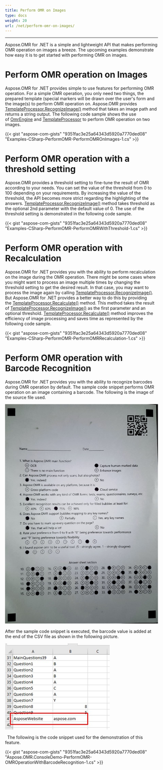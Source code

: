 ```yaml
---
title: Perform OMR on Images
type: docs
weight: 20
url: /net/perform-omr-on-images/
---
```




-----
Aspose.OMR for .NET is a simple and lightweight API that makes performing OMR operation on images a breeze. The upcoming examples demonstrate how easy it is to get started with performing OMR on images.
# **Perform OMR operation on Images**
Aspose.OMR for .NET provides simple to use features for performing OMR operation. For a simple OMR operation, you only need two things, the prepared template (special markers will be drawn over the user's form and the image(s) to perform OMR operation on. Aspose.OMR provides [TemplateProcessor.RecognizeImage()](https://apireference.aspose.com/net/omr/aspose.omr.api/templateprocessor/methods/recognizeimage) method that takes an image path and returns a string output. The following code sample shows the use of [OmrEngine](https://apireference.aspose.com/net/omr/aspose.omr.api/omrenginehttps://apireference.aspose.com/net/omr/aspose.omr.api/omrengine) and [TemplateProcessor](https://apireference.aspose.com/net/omr/aspose.omr.api/templateprocessor) to perform OMR operation on two images.



{{< gist "aspose-com-gists" "9351fac3e25a64343d5920a7770ded08" "Examples-CSharp-PerformOMR-PerformOMROnImages-1.cs" >}}
# **Perform OMR operation with a threshold setting**
Aspose.OMR provides a threshold setting to fine-tune the result of OMR according to your needs. You can set the value of the threshold from 0 to 100 depending on your requirements. By increasing the value of the threshold, the API becomes more strict regarding the highlighting of the answers. [TemplateProcessor.RecognizeImage()](https://apireference.aspose.com/net/omr/aspose.omr.api/templateprocessor/methods/recognizeimage) method takes threshold as the optional 2nd parameter with the default value of 0. The use of the threshold setting is demonstrated in the following code sample.



{{< gist "aspose-com-gists" "9351fac3e25a64343d5920a7770ded08" "Examples-CSharp-PerformOMR-PerformOMRWithThreshold-1.cs" >}}
# **Perform OMR operation with Recalculation**
Aspose.OMR for .NET provides you with the ability to perform recalculation on the image during the OMR operation. There might be some cases where you might want to process an image multiple times by changing the threshold setting to get the desired result. In that case, you may want to process the image again by calling [TemplateProcessor.RecognizeImage()](https://apireference.aspose.com/net/omr/aspose.omr.api/templateprocessor/methods/recognizeimage). But Aspose.OMR for .NET provides a better way to do this by providing the [TemplateProcessor.Recalculate()](https://apireference.aspose.com/net/omr/aspose.omr.api/templateprocessor/methods/recalculate) method. This method takes the result of [TemplateProcessor.RecognizeImage()](https://apireference.aspose.com/net/omr/aspose.omr.api/templateprocessor/methods/recognizeimage) as the first parameter and an optional threshold. [TemplateProcessor.Recalculate()](https://apireference.aspose.com/net/omr/aspose.omr.api/templateprocessor/methods/recalculate) method improves the efficiency of image processing and saves time as represented by the following code sample.



{{< gist "aspose-com-gists" "9351fac3e25a64343d5920a7770ded08" "Examples-CSharp-PerformOMR-PerformOMRRecalculation-1.cs" >}}
# **Perform OMR operation with Barcode Recognition**
Aspose.OMR for .NET provides you with the ability to recognize barcodes during OMR operation by default. The sample code snippet performs OMR operation on an image containing a barcode. The following is the image of the source file used.

![todo:image_alt_text](perform-omr-on-images_1.jpg)

After the sample code snippet is executed, the barcode value is added at the end of the CSV file as shown in the following picture.

![todo:image_alt_text](perform-omr-on-images_2.jpg)

` `The following is the code snippet used for the demonstration of this feature.

{{< gist "aspose-com-gists" "9351fac3e25a64343d5920a7770ded08" "Aspose.OMR.ConsoleDemo-PerformOMR-OMROperationWithBarcodeRecognition-1.cs" >}}
